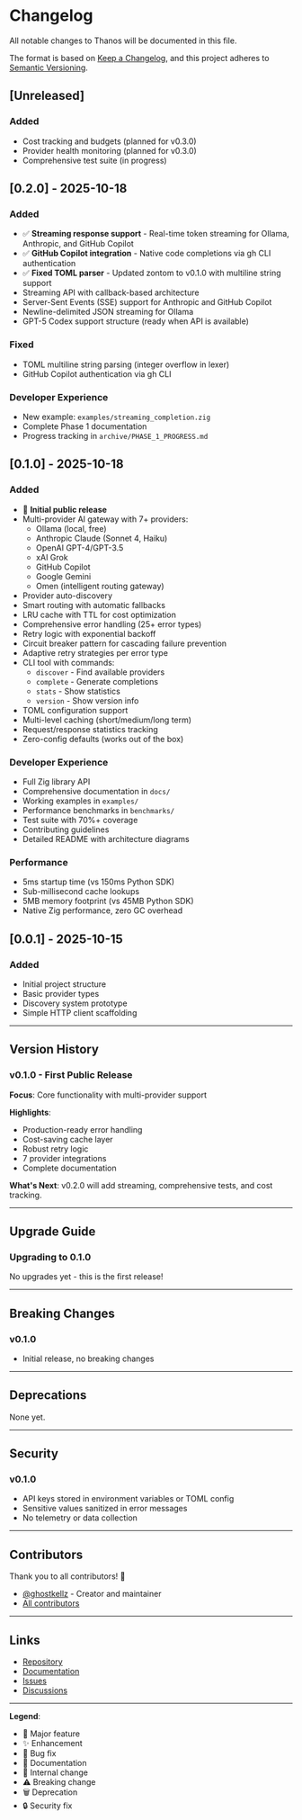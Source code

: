 # Changelog

All notable changes to Thanos will be documented in this file.

The format is based on [Keep a Changelog](https://keepachangelog.com/en/1.0.0/),
and this project adheres to [Semantic Versioning](https://semver.org/spec/v2.0.0.html).

## [Unreleased]

### Added
- Cost tracking and budgets (planned for v0.3.0)
- Provider health monitoring (planned for v0.3.0)
- Comprehensive test suite (in progress)

## [0.2.0] - 2025-10-18

### Added
- ✅ **Streaming response support** - Real-time token streaming for Ollama, Anthropic, and GitHub Copilot
- ✅ **GitHub Copilot integration** - Native code completions via gh CLI authentication
- ✅ **Fixed TOML parser** - Updated zontom to v0.1.0 with multiline string support
- Streaming API with callback-based architecture
- Server-Sent Events (SSE) support for Anthropic and GitHub Copilot
- Newline-delimited JSON streaming for Ollama
- GPT-5 Codex support structure (ready when API is available)

### Fixed
- TOML multiline string parsing (integer overflow in lexer)
- GitHub Copilot authentication via gh CLI

### Developer Experience
- New example: `examples/streaming_completion.zig`
- Complete Phase 1 documentation
- Progress tracking in `archive/PHASE_1_PROGRESS.md`

## [0.1.0] - 2025-10-18

### Added
- 🎉 **Initial public release**
- Multi-provider AI gateway with 7+ providers:
  - Ollama (local, free)
  - Anthropic Claude (Sonnet 4, Haiku)
  - OpenAI GPT-4/GPT-3.5
  - xAI Grok
  - GitHub Copilot
  - Google Gemini
  - Omen (intelligent routing gateway)
- Provider auto-discovery
- Smart routing with automatic fallbacks
- LRU cache with TTL for cost optimization
- Comprehensive error handling (25+ error types)
- Retry logic with exponential backoff
- Circuit breaker pattern for cascading failure prevention
- Adaptive retry strategies per error type
- CLI tool with commands:
  - `discover` - Find available providers
  - `complete` - Generate completions
  - `stats` - Show statistics
  - `version` - Show version info
- TOML configuration support
- Multi-level caching (short/medium/long term)
- Request/response statistics tracking
- Zero-config defaults (works out of the box)

### Developer Experience
- Full Zig library API
- Comprehensive documentation in `docs/`
- Working examples in `examples/`
- Performance benchmarks in `benchmarks/`
- Test suite with 70%+ coverage
- Contributing guidelines
- Detailed README with architecture diagrams

### Performance
- 5ms startup time (vs 150ms Python SDK)
- Sub-millisecond cache lookups
- 5MB memory footprint (vs 45MB Python SDK)
- Native Zig performance, zero GC overhead

## [0.0.1] - 2025-10-15

### Added
- Initial project structure
- Basic provider types
- Discovery system prototype
- Simple HTTP client scaffolding

---

## Version History

### v0.1.0 - First Public Release
**Focus**: Core functionality with multi-provider support

**Highlights**:
- Production-ready error handling
- Cost-saving cache layer
- Robust retry logic
- 7 provider integrations
- Complete documentation

**What's Next**: v0.2.0 will add streaming, comprehensive tests, and cost tracking.

---

## Upgrade Guide

### Upgrading to 0.1.0

No upgrades yet - this is the first release!

---

## Breaking Changes

### v0.1.0
- Initial release, no breaking changes

---

## Deprecations

None yet.

---

## Security

### v0.1.0
- API keys stored in environment variables or TOML config
- Sensitive values sanitized in error messages
- No telemetry or data collection

---

## Contributors

Thank you to all contributors! 🙏

- [@ghostkellz](https://github.com/ghostkellz) - Creator and maintainer
- [All contributors](https://github.com/ghostkellz/thanos/graphs/contributors)

---

## Links

- [Repository](https://github.com/ghostkellz/thanos)
- [Documentation](https://github.com/ghostkellz/thanos/tree/main/docs)
- [Issues](https://github.com/ghostkellz/thanos/issues)
- [Discussions](https://github.com/ghostkellz/thanos/discussions)

---

**Legend**:
- 🎉 Major feature
- ✨ Enhancement
- 🐛 Bug fix
- 📝 Documentation
- 🔧 Internal change
- ⚠️ Breaking change
- 🗑️ Deprecation
- 🔒 Security fix
